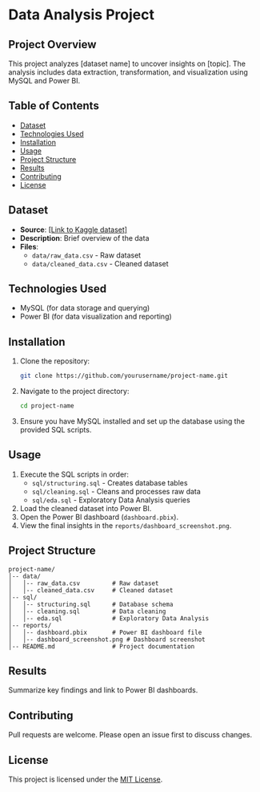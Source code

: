 # Data Analysis Project

## Project Overview
This project analyzes [dataset name] to uncover insights on [topic]. The analysis includes data extraction, transformation, and visualization using MySQL and Power BI.

## Table of Contents
- [Dataset](#dataset)
- [Technologies Used](#technologies-used)
- [Installation](#installation)
- [Usage](#usage)
- [Project Structure](#project-structure)
- [Results](#results)
- [Contributing](#contributing)
- [License](#license)

## Dataset
- **Source**: [[Link to Kaggle dataset]](https://www.kaggle.com/datasets/nelgiriyewithana/billionaires-statistics-dataset)
- **Description**: Brief overview of the data
- **Files**:
  - `data/raw_data.csv` - Raw dataset
  - `data/cleaned_data.csv` - Cleaned dataset

## Technologies Used
- MySQL (for data storage and querying)
- Power BI (for data visualization and reporting)

## Installation
1. Clone the repository:
   ```sh
   git clone https://github.com/yourusername/project-name.git
   ```
2. Navigate to the project directory:
   ```sh
   cd project-name
   ```
3. Ensure you have MySQL installed and set up the database using the provided SQL scripts.

## Usage
1. Execute the SQL scripts in order:
   - `sql/structuring.sql` - Creates database tables
   - `sql/cleaning.sql` - Cleans and processes raw data
   - `sql/eda.sql` - Exploratory Data Analysis queries
2. Load the cleaned dataset into Power BI.
3. Open the Power BI dashboard (`dashboard.pbix`).
4. View the final insights in the `reports/dashboard_screenshot.png`.

## Project Structure
```
project-name/
│-- data/
│   │-- raw_data.csv         # Raw dataset
│   │-- cleaned_data.csv     # Cleaned dataset
│-- sql/
│   │-- structuring.sql      # Database schema
│   │-- cleaning.sql         # Data cleaning
│   │-- eda.sql              # Exploratory Data Analysis
│-- reports/
│   │-- dashboard.pbix       # Power BI dashboard file
│   │-- dashboard_screenshot.png # Dashboard screenshot
│-- README.md                # Project documentation
```

## Results
Summarize key findings and link to Power BI dashboards.

## Contributing
Pull requests are welcome. Please open an issue first to discuss changes.

## License
This project is licensed under the [MIT License](LICENSE).

